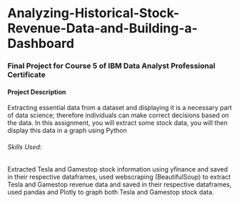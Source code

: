# Analyzing-Historical-Stock-Revenue-Data-and-Building-a-Dashboard
### Final Project for Course 5 of IBM Data Analyst Professional Certificate

#### Project Description
Extracting essential data from a dataset and displaying it is a necessary part of data science; therefore individuals can make correct decisions based on the data. In this assignment, you will extract some stock data, you will then display this data in a graph using Python
###### Skills Used:
Extracted Tesla and Gamestop stock information using yfinance and saved in their respective dataframes, used webscraping (BeautifulSoup) to extract Tesla and Gamestop revenue data and saved in their respective dataframes, used pandas and Plotly to graph both Tesla and Gamestop stock data. 


